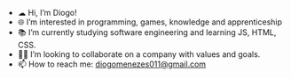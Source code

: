 - ☁ Hi, I’m Diogo!
- 🌐 I’m interested in programming, games, knowledge and apprenticeship
- 📚 I’m currently studying software engineering and learning JS, HTML, CSS.
- 🤝🏻 I’m looking to collaborate on a company with values and goals.
- 📫 How to reach me: diogomenezes011@gmail.com
